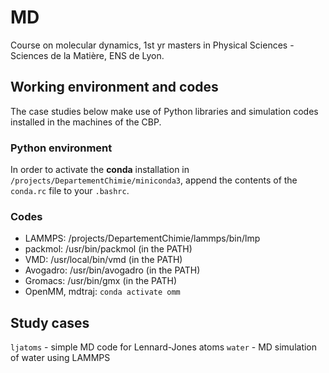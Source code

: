 # MD

Course on molecular dynamics, 1st yr masters in Physical Sciences - Sciences de la Matière, ENS de Lyon.

## Working environment and codes

The case studies below make use of Python libraries and simulation codes installed in the machines of the CBP.

### Python environment

In order to activate the **conda** installation in `/projects/DepartementChimie/miniconda3`, append the contents of the `conda.rc` file to your `.bashrc`.

### Codes

- LAMMPS: /projects/DepartementChimie/lammps/bin/lmp
- packmol: /usr/bin/packmol (in the PATH)
- VMD: /usr/local/bin/vmd (in the PATH)
- Avogadro:  /usr/bin/avogadro (in the PATH)
- Gromacs: /usr/bin/gmx (in the PATH)
- OpenMM, mdtraj: `conda activate omm`


## Study cases

`ljatoms` - simple MD code for Lennard-Jones atoms
`water` - MD simulation of water using LAMMPS
